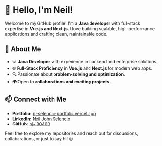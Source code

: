 # 👋 Hello, I'm Neil!

Welcome to my GitHub profile! I'm a **Java developer** with full-stack expertise in **Vue.js and Next.js**. I love building scalable, high-performance applications and crafting clean, maintainable code.

## 🚀 About Me
- 💻 **Java Developer** with experience in backend and enterprise solutions.
- 🌐 **Full-Stack Proficiency** in **Vue.js** and **Next.js** for modern web apps.
- 🔍 Passionate about **problem-solving and optimization**.
- 🌍 Open to **collaborations and exciting projects**.

## 📫 Connect with Me
- **Portfolio:** [nj-selencio-portfolio.vercel.app](https://nj-selencio-portfolio.vercel.app/)
- **LinkedIn:** [Neil John Selencio](https://www.linkedin.com/in/neil-john-selencio-71923217b/)
- **GitHub:** [nj-180460](https://github.com/nj-180460)

Feel free to explore my repositories and reach out for discussions, collaborations, or just to say hi! 😃